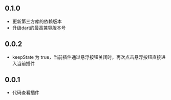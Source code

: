 ## 0.1.0

* 更新第三方库的依赖版本
* 升级dart的最高兼容版本号

## 0.0.2

* keepState 为 true，当前插件通过悬浮按钮关闭时，再次点击悬浮按钮直接进入当前插件

## 0.0.1

* 代码查看插件

